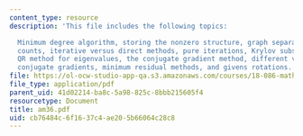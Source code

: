```yaml
---
content_type: resource
description: 'This file includes the following topics:

  Minimum degree algorithm, storing the nonzero structure, graph separators, operation
  counts, iterative versus direct methods, pure iterations, Krylov subspaces, the
  QR method for eigenvalues, the conjugate gradient method, different viewpoints on
  conjugate gradients, minimum residual methods, and givens rotations.'
file: https://ol-ocw-studio-app-qa.s3.amazonaws.com/courses/18-086-mathematical-methods-for-engineers-ii-spring-2006/cb76484c6f1637c4ae205b66064c28c8_am36.pdf
file_type: application/pdf
parent_uid: 41d02214-ba8c-5a98-825c-8bbb215605f4
resourcetype: Document
title: am36.pdf
uid: cb76484c-6f16-37c4-ae20-5b66064c28c8
---
```

